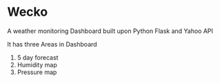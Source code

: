 # Wecko
A weather monitoring Dashboard built upon Python Flask and Yahoo API

It has three Areas in Dashboard

1) 5 day forecast
2) Humidity map
3) Pressure map
